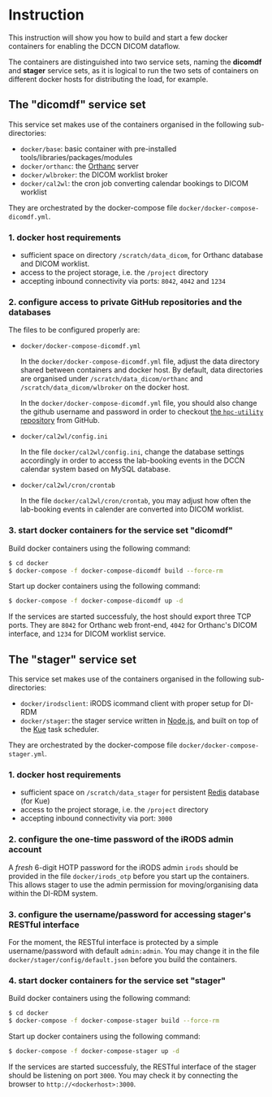# Instruction 

This instruction will show you how to build and start a few docker containers for enabling the DCCN DICOM dataflow.

The containers are distinguished into two service sets, naming the __dicomdf__ and __stager__ service sets, as it is logical to run the two sets of containers on different docker hosts for distributing the load, for example.

## The "dicomdf" service set

This service set makes use of the containers organised in the following sub-directories:

- `docker/base`: basic container with pre-installed tools/libraries/packages/modules
- `docker/orthanc`: the [Orthanc](http://www.orthanc-server.com) server
- `docker/wlbroker`: the DICOM worklist broker
- `docker/cal2wl`: the cron job converting calendar bookings to DICOM worklist

They are orchestrated by the docker-compose file `docker/docker-compose-dicomdf.yml`.

### 1. docker host requirements

- sufficient space on directory `/scratch/data_dicom`, for Orthanc database and DICOM worklist.
- access to the project storage, i.e. the `/project` directory
- accepting inbound connectivity via ports: `8042`, `4042` and `1234`

### 2. configure access to private GitHub repositories and the databases

The files to be configured properly are:

- `docker/docker-compose-dicomdf.yml`

  In the `docker/docker-compose-dicomdf.yml` file, adjust the data directory shared between containers and docker host. By default, data directories are organised under `/scratch/data_dicom/orthanc` and `/scratch/data_dicom/wlbroker` on the docker host.

  In the `docker/docker-compose-dicomdf.yml` file, you should also change the github username and password in order to checkout [the `hpc-utility` repository](https://github.com/Donders-Institute/hpc-utility) from GitHub.

- `docker/cal2wl/config.ini`

  In the file `docker/cal2wl/config.ini`, change the database settings accordingly in order to access the lab-booking events in the DCCN calendar system based on MySQL database.

- `docker/cal2wl/cron/crontab`

  In the file `docker/cal2wl/cron/crontab`, you may adjust how often the lab-booking events in calender are converted into DICOM worklist.

### 3. start docker containers for the service set "dicomdf" 

Build docker containers using the following command:

```bash
$ cd docker
$ docker-compose -f docker-compose-dicomdf build --force-rm
```

Start up docker containers using the following command:

```bash
$ docker-compose -f docker-compose-dicomdf up -d
```

If the services are started successfuly, the host should export three TCP ports.  They are `8042` for Orthanc web front-end, `4042` for Orthanc's DICOM interface, and `1234` for DICOM worklist service.

## The "stager" service set

This service set makes use of the containers organised in the following sub-directories:

- `docker/irodsclient`: iRODS icommand client with proper setup for DI-RDM
- `docker/stager`: the stager service written in [Node.js](http://nodejs.org), and built on top of the [Kue](http://automattic.github.io/kue/) task scheduler.

They are orchestrated by the docker-compose file `docker/docker-compose-stager.yml`.

### 1. docker host requirements

- sufficient space on `/scratch/data_stager` for persistent [Redis](http://redis.io) database (for Kue)
- access to the project storage, i.e. the `/project` directory
- accepting inbound connectivity via port: `3000`

### 2. configure the one-time password of the iRODS admin account

A _fresh_ 6-digit HOTP password for the iRODS admin `irods` should be provided in the file `docker/irods_otp` before you start up the containers. This allows stager to use the admin permission for moving/organising data within the DI-RDM system.

### 3. configure the username/password for accessing stager's RESTful interface

For the moment, the RESTful interface is protected by a simple username/password with default `admin:admin`.  You may change it in the file `docker/stager/config/default.json` before you build the containers.

### 4. start docker containers for the service set "stager" 

Build docker containers using the following command:

```bash
$ cd docker
$ docker-compose -f docker-compose-stager build --force-rm
```

Start up docker containers using the following command:

```bash
$ docker-compose -f docker-compose-stager up -d
```

If the services are started successfuly, the RESTful interface of the stager should be listening on port `3000`.  You may check it by connecting the browser to `http://<dockerhost>:3000`. 
